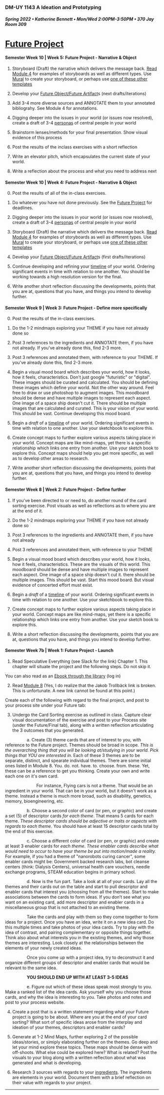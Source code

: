 ### DM-UY 1143 A Ideation and Prototyping
##### Spring 2022 • Katherine Bennett • Mon/Wed 2:00PM-3:50PM • 370 Jay Room 309

# [Future Project](https://github.com/IDMNYU/IdeationPrototypingSpring2022_Bennett/blob/main/Future.md)

#### Semester Week 10 | Week 5: Future Project - Narrative & Object


1.  Storyboard (Draft) the narrative which delivers the message back. [Read Module 4](https://teaching.polishedsolid.com/ip/mod4/content/index.html#/?_k=sreswl) for examples of storyboards as well as different types. Use [Mural](https://www.mural.co/templates/storyboarding-1?) to create your storyboard, or perhaps use [one of these other templates](https://github.com/IDMNYU/CreativeCoding_1133-C_Bennett_Fall18/tree/master/storyboardTemplates)


2. Develop your [Future Object/Future Artifact](FutureArtifact.md)s (next drafts/iterations)


3.  Add 3-4 more diverse sources and ANNOTATE them to your annotated bibliograhy. See Module 4 for annotations.

4. Digging deeper into the issues in your world (or issues now resolved), create a draft of 3-4 [personas](https://github.com/IDMNYU/DMUY1143_A_IdeationPrototyping_Spring2021_Bennett/blob/main/Personas.md) of central people in your world

5. Brainstorm lenses/methods for your final presentation. Show visual evidence of this process

6. Post the results of the inclass exercises with a short reflection

7. Write an elevator pitch, which encapsulates the current state of your world.

8. Write a reflection about the process and what you need to address next



#### Semester Week 10 | Week 4: Future Project - Narrative & Object

0. Post the results of all of the in-class exercises.

1. Do whatever you have not done previously. See the [Future Project](https://github.com/IDMNYU/IdeationPrototypingSpring2022_Bennett/blob/main/Future.md) for deadlines.

2. Digging deeper into the issues in your world (or issues now resolved), create a draft of 3-4 [personas](https://github.com/IDMNYU/DMUY1143_A_IdeationPrototyping_Spring2021_Bennett/blob/main/Personas.md) of central people in your world


3. Storyboard (Draft) the narrative which delivers the message back. [Read Module 4](https://teaching.polishedsolid.com/ip/mod4/content/index.html#/?_k=sreswl) for examples of storyboards as well as different types. Use [Mural](https://www.mural.co/templates/storyboarding-1?) to create your storyboard, or perhaps use [one of these other templates](https://github.com/IDMNYU/CreativeCoding_1133-C_Bennett_Fall18/tree/master/storyboardTemplates)


4. Develop your [Future Object/Future Artifact](FutureArtifact.md)s (first drafts/iterations)


5. Continue developing and refining your [timeline](narrative_timeline.md) of your world. Ordering significant events in time with relation to one another. You should be working towards a high resolution version for the final.

6. Write another short reflection discussing the developments, points that you are at, questions that you have, and things you intend to develop further.



#### Semester Week 9 | Week 3: Future Project - Define more specifically

0. Post the results of the in-class exercises.

1. Do the 1-2 mindmaps exploring your THEME if you have not already done so

2. Post 3 references to the ingredients and ANNOTATE them, if you have not already. If you've already done this, find 2-3 more.

3. Post 3 references and annotated them, with reference to your THEME. If you've already done this, find 2-3 more.

4. Begin a visual mood board which describes your world, how it looks, how it feels, characteristics. Don't just google "futuristic" or "digital". These images should be curated and calculated. You should be defining these images which define your world. Not the other way around. Feel free to draw or use photoshop to augment images. This moodboard should be dense and have multiple images to represent each aspect. One image of a space ship doesn't cut it. There should be multiple images that are calculated and curated. This is your vision of your world. This should be vast. Continue developing this mood board. 

5. Begin a _draft_ of a [timeline](timeline.md) of your world. Ordering significant events in time with relation to one another. Use your sketchbook to explore this.


6. Create concept maps to further explore various aspects taking place in your world. Concept maps are like mind-maps, yet there is a specific relationship which links one entry from another. Use your sketch book to explore this. Concept maps should help you get more specific, as well as to develop other areas to research. 


8. Write another short reflection discussing the developments, points that you are at, questions that you have, and things you intend to develop further.



#### Semester Week 8 | Week 2: Future Project - Define further


1. If you've been directed to or need to, do another round of the card sorting exercise. Post visuals as well as reflections as to where you are at the end of it.

2. Do the 1-2 mindmaps exploring your THEME if you have not already done so

3. Post 3 references to the ingredients and ANNOTATE them, if you have not already

4. Post 3 references and annotated them, with reference to your THEME

5. Begin a visual mood board which describes your world, how it looks, how it feels, characteristics. These are the visuals of this world. This moodboard should be dense and have multiple images to represent each aspect. One image of a space ship doesn't cut it. there should be multiple images. This should be vast. Start this mood board. But visual evidence of concerted effort must exist.

6. Begin a _draft_ of a [timeline](timeline.md) of your world. Ordering significant events in time with relation to one another. Use your sketchbook to explore this.


7. Create concept maps to further explore various aspects taking place in your world. Concept maps are like mind-maps, yet there is a specific relationship which links one entry from another. Use your sketch book to explore this.


8. Write a short reflection discussing the developments, points that you are at, questions that you have, and things you intend to develop further.


#### Semester Week 7b | Week 1: Future Project - Launch

1. Read Speculative Everything (see Slack for the link) Chapter 1. This chapter will situate the project and the following steps. Do not skip it. 

You can also read as an [Ebook through the library](https://getit.library.nyu.edu/go/9463476) (log in)

2. Read [Module 8](http://teaching.polishedsolid.com/ip/mod8/content/index.html#/?_k=6m31cj)
(Yes, I do realize that the Jakob Trollbäck link is broken. This is unfortunate. A new link cannot be found at this point.)

Create each of the following with regard to the final project, and post to your process site under your Future tab:

3. Undergo the Card Sorting exercise as outlined in class. Capture clear visual documentation of the exercise and post to your Process site (under the Future/Final tab),  along with a written reflection articulating the 3 outcomes that you generated.

  &nbsp;&nbsp;&nbsp;&nbsp;&nbsp;&nbsp;&nbsp;&nbsp;&nbsp;&nbsp;&nbsp;&nbsp;&nbsp;&nbsp;&nbsp;&nbsp;&nbsp;&nbsp;a. Create (3) theme cards that are of interest to you, with reference to the Future project. Themes should be broad in scope. _This is the overarching thing that you will be looking at/studying in your world. Pick things that YOU are interested in_. Each of these 3 themes are to be separate, distinct, and spearate individual themes. There are some initial ones listed in Module 8. You. do. not. have. to. choose. from. these. Yet, these can be a reference to get you thinking. Create your own and write each one on it's own card.

   &nbsp;&nbsp;&nbsp;&nbsp;&nbsp;&nbsp;&nbsp;&nbsp;&nbsp;&nbsp;&nbsp;&nbsp;&nbsp;&nbsp;&nbsp;&nbsp;&nbsp;&nbsp; &nbsp;&nbsp;&nbsp;&nbsp;&nbsp;&nbsp; For instance, Flying cars is not a theme. That would be an ingredient in your world. That can be in your world, but it doesn't work as a theme. Instead a theme is much more broad, such as disability, genetics, memory, bioengineering, etc.

  &nbsp;&nbsp;&nbsp;&nbsp;&nbsp;&nbsp;&nbsp;&nbsp;&nbsp;&nbsp;&nbsp;&nbsp;&nbsp;&nbsp;&nbsp;&nbsp;&nbsp;&nbsp;b. Choose a second color of card (or pen, or graphic) and create a set (5) of descriptor cards _for each theme_. That means 5 cards for each theme. *These descriptor cards should be adjective or traits or aspects with regards to each theme.* You should have at least 15 descriptor cards total by the end of this exercise.

  &nbsp;&nbsp;&nbsp;&nbsp;&nbsp;&nbsp;&nbsp;&nbsp;&nbsp;&nbsp;&nbsp;&nbsp;&nbsp;&nbsp;&nbsp;&nbsp;&nbsp;&nbsp;c. Choose a different color of card (or pen, or graphic) and create at least 3 enabler cards for _each theme_. *These enabler cards describe what would need to occur to have your theme be put into motion/made a reality.* For example, if you had a theme of "nanorobots curing cancer", some enabler cards might be: Government backed research labs, bot cleanse centers (think: Dialysis Centers), universal health care vouchers, needle exchange programs, STEAM education begins in primary school.

  &nbsp;&nbsp;&nbsp;&nbsp;&nbsp;&nbsp;&nbsp;&nbsp;&nbsp;&nbsp;&nbsp;&nbsp;&nbsp;&nbsp;&nbsp;&nbsp;&nbsp;&nbsp;d. Now is the fun part. Take a look at all of your cards. Lay all the themes and their cards out on the table and start to pull descriptor and enabler cards that interest you (choosing from all the themes). Start to make associations between the cards to form ideas. If you don’t see what you want on an existing card, add more descriptor and enabler cards in a miscellaneous group that is not attached to an existing theme.

  &nbsp;&nbsp;&nbsp;&nbsp;&nbsp;&nbsp;&nbsp;&nbsp;&nbsp;&nbsp;&nbsp;&nbsp;&nbsp;&nbsp;&nbsp;&nbsp;&nbsp;&nbsp;Take the cards and play with them so they come together to form ideas for a project. Once you have an idea, write it on a new idea card. Do this multiple times and take photos of your idea cards. Try to play with the idea of contrast, and pairing complementary or opposite things together. Think also about what interests you in the existing themes, and why those themes are interesting. Look closely at the relationships between the elements of your newly created ideas.

  &nbsp;&nbsp;&nbsp;&nbsp;&nbsp;&nbsp;&nbsp;&nbsp;&nbsp;&nbsp;&nbsp;&nbsp;&nbsp;&nbsp;&nbsp;&nbsp;&nbsp;&nbsp;Once you come up with a project idea, try to deconstruct it and organize different groups of descriptor and enabler cards that would be relevant to the same idea. 

  &nbsp;&nbsp;&nbsp;&nbsp;&nbsp;&nbsp;&nbsp;&nbsp;&nbsp;&nbsp;&nbsp;&nbsp;&nbsp;&nbsp;&nbsp;&nbsp;&nbsp;&nbsp;<strong>YOU SHOULD END UP WITH AT LEAST 3-5 IDEAS</strong>

  &nbsp;&nbsp;&nbsp;&nbsp;&nbsp;&nbsp;&nbsp;&nbsp;&nbsp;&nbsp;&nbsp;&nbsp;&nbsp;&nbsp;&nbsp;&nbsp;&nbsp;&nbsp;e. Figure out which of these ideas speak most strongly to you. Make a ranked list of the idea cards. Ask yourself why you choose those cards, and why the idea is interesting to you. Take photos and notes and post to your process website.


4. Create a post that is a written statement regarding what your Future project is going to be about. Where are you at the end of your card sorting? What sort of specific ideas arose from the interplay and ideation of your themes, descriptors and enabler cards?

5. Generate at 1-2 Mind Maps, further exploring 2 of the possible ideas/stories, or simiply elaborating further on the themes. Go deep and let your mind explore these topics. These maps should be dense with off-shoots. What else could be explored here? What is related? Post the visuals to your blog along with a written reflection about what was generated and what is developing.

     
6. Research 3 sources with regards to your [ingredients](https://github.com/IDMNYU/IdeationPrototypingSpring2022_Bennett/blob/main/Future.md). The ingredients are elements in your world. Document them with a brief reflection on their value with regards to your project.

---

